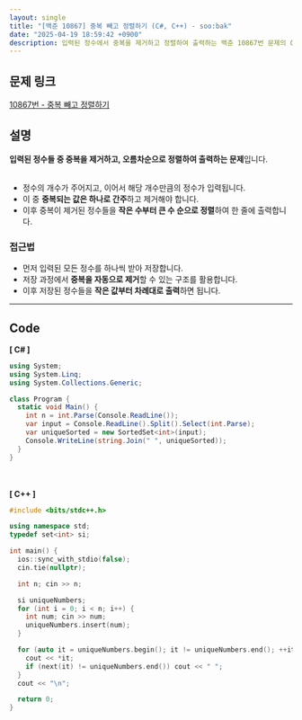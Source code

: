 ```yaml
---
layout: single
title: "[백준 10867] 중복 빼고 정렬하기 (C#, C++) - soo:bak"
date: "2025-04-19 18:59:42 +0900"
description: 입력된 정수에서 중복을 제거하고 정렬하여 출력하는 백준 10867번 문제의 C# 및 C++ 풀이 및 해설
---
```


## 문제 링크
[10867번 - 중복 빼고 정렬하기](https://www.acmicpc.net/problem/10867)

## 설명
**입력된 정수들 중 중복을 제거하고, 오름차순으로 정렬하여 출력하는 문제**입니다.<br>
<br>

- 정수의 개수가 주어지고, 이어서 해당 개수만큼의 정수가 입력됩니다.<br>
- 이 중 **중복되는 값은 하나로 간주**하고 제거해야 합니다.<br>
- 이후 중복이 제거된 정수들을 **작은 수부터 큰 수 순으로 정렬**하여 한 줄에 출력합니다.<br>

### 접근법
- 먼저 입력된 모든 정수를 하나씩 받아 저장합니다.<br>
- 저장 과정에서 **중복을 자동으로 제거**할 수 있는 구조를 활용합니다.<br>
- 이후 저장된 정수들을 **작은 값부터 차례대로 출력**하면 됩니다.<br>

---

## Code
<b>[ C# ] </b>
<br>

```csharp
using System;
using System.Linq;
using System.Collections.Generic;

class Program {
  static void Main() {
    int n = int.Parse(Console.ReadLine());
    var input = Console.ReadLine().Split().Select(int.Parse);
    var uniqueSorted = new SortedSet<int>(input);
    Console.WriteLine(string.Join(" ", uniqueSorted));
  }
}
```

<br><br>
<b>[ C++ ] </b>
<br>

```cpp
#include <bits/stdc++.h>

using namespace std;
typedef set<int> si;

int main() {
  ios::sync_with_stdio(false);
  cin.tie(nullptr);

  int n; cin >> n;

  si uniqueNumbers;
  for (int i = 0; i < n; i++) {
    int num; cin >> num;
    uniqueNumbers.insert(num);
  }

  for (auto it = uniqueNumbers.begin(); it != uniqueNumbers.end(); ++it) {
    cout << *it;
    if (next(it) != uniqueNumbers.end()) cout << " ";
  }
  cout << "\n";

  return 0;
}
```

